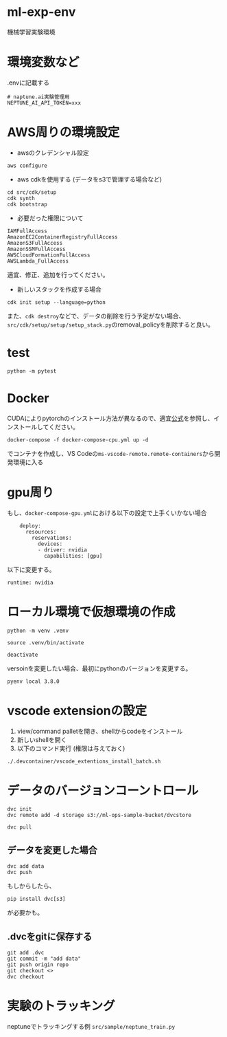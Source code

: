 # ml-exp-env
機械学習実験環境

# 環境変数など

.envに記載する

```
# naptune.ai実験管理用
NEPTUNE_AI_API_TOKEN=xxx
```

# AWS周りの環境設定

- awsのクレデンシャル設定

```
aws configure
```

- aws cdkを使用する (データをs3で管理する場合など)

```
cd src/cdk/setup
cdk synth
cdk bootstrap
```

- 必要だった権限について

```
IAMFullAccess
AmazonEC2ContainerRegistryFullAccess
AmazonS3FullAccess
AmazonSSMFullAccess
AWSCloudFormationFullAccess
AWSLambda_FullAccess
```

適宜、修正、追加を行ってください。

- 新しいスタックを作成する場合

```
cdk init setup --language=python
```

また、`cdk destroy`などで、データの削除を行う予定がない場合、`src/cdk/setup/setup/setup_stack.py`のremoval_policyを削除すると良い。

# test

```
python -m pytest
```

# Docker

 CUDAによりpytorchのインストール方法が異なるので、適宜[公式](https://pytorch.org/)を参照し、インストールしてください。

```
docker-compose -f docker-compose-cpu.yml up -d
```

でコンテナを作成し、VS Codeの`ms-vscode-remote.remote-containers`から開発環境に入る

# gpu周り

もし、`docker-compose-gpu.yml`における以下の設定で上手くいかない場合

```
    deploy:
      resources:
        reservations:
          devices:
          - driver: nvidia
            capabilities: [gpu]
```

以下に変更する。

```
runtime: nvidia
```

# ローカル環境で仮想環境の作成

```
python -m venv .venv
```

```
source .venv/bin/activate
```

```
deactivate
```

versoinを変更したい場合、最初にpythonのバージョンを変更する。
```
pyenv local 3.8.0
```

# vscode extensionの設定

1. view/command palletを開き、shellからcodeをインストール
2. 新しいshellを開く
3. 以下のコマンド実行 (権限は与えておく)

```
./.devcontainer/vscode_extentions_install_batch.sh
```

# データのバージョンコーントロール

```
dvc init
dvc remote add -d storage s3://ml-ops-sample-bucket/dvcstore

dvc pull
```

## データを変更した場合

```
dvc add data
dvc push
```

もしからしたら、
```
pip install dvc[s3]
```
が必要かも。

## .dvcをgitに保存する

```
git add .dvc
git commit -m "add data"
git push origin repo
git checkout <>
dvc checkout
```

# 実験のトラッキング

neptuneでトラッキングする例 `src/sample/neptune_train.py`